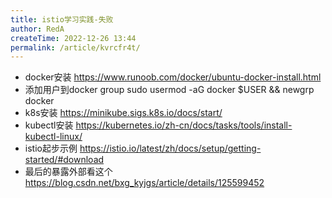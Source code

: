 ```yaml
---
title: istio学习实践-失败
author: RedA
createTime: 2022-12-26 13:44
permalink: /article/kvrcfr4t/
---
```

- docker安装 
    https://www.runoob.com/docker/ubuntu-docker-install.html
- 添加用户到docker group
    sudo usermod -aG docker $USER && newgrp docker
- k8s安装
    https://minikube.sigs.k8s.io/docs/start/
- kubectl安装
    https://kubernetes.io/zh-cn/docs/tasks/tools/install-kubectl-linux/
- istio起步示例
    https://istio.io/latest/zh/docs/setup/getting-started/#download
- 最后的暴露外部看这个
    https://blog.csdn.net/bxg_kyjgs/article/details/125599452